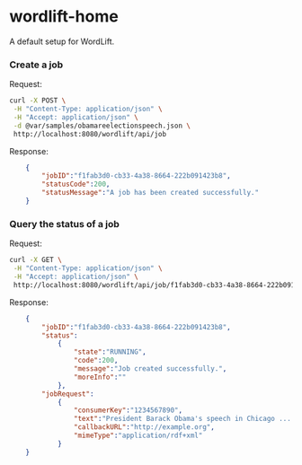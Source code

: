 wordlift-home
=============

A default setup for WordLift.

### Create a job

Request:
```sh
curl -X POST \
 -H "Content-Type: application/json" \
 -H "Accept: application/json" \
 -d @var/samples/obamareelectionspeech.json \
 http://localhost:8080/wordlift/api/job
```

Response:
```json
	{
		"jobID":"f1fab3d0-cb33-4a38-8664-222b091423b8",
		"statusCode":200,
		"statusMessage":"A job has been created successfully."
	}
```

### Query the status of a job

Request:
```sh
curl -X GET \
 -H "Content-Type: application/json" \
 -H "Accept: application/json" \
 http://localhost:8080/wordlift/api/job/f1fab3d0-cb33-4a38-8664-222b091423b8
```

Response:
```json
	{
		"jobID":"f1fab3d0-cb33-4a38-8664-222b091423b8",
		"status":
			{
				"state":"RUNNING",
				"code":200,
				"message":"Job created successfully.",
				"moreInfo":""
			},
		"jobRequest":
			{
				"consumerKey":"1234567890",
				"text":"President Barack Obama's speech in Chicago ... God bless these United States.",
				"callbackURL":"http://example.org",
				"mimeType":"application/rdf+xml"
			}
	}
```